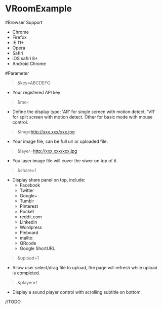 # VRoomExample

#Browser Support
- Chrome
- Firefox
- IE 11+
- Opera
- Safiri
- iOS safiri 8+
- Android Chrome

#Parameter

> &key=ABCDEFG
- Your registered API key

> &mo=
- Define the display type:
'AR' for single screen with motion detect.
'VR' for split screen with motion detect.
Other for basic mode with mouse control.

> &img=http://xxx.xxx/xxx.jpg
- Your image file, can be full url or uploaded file.

> &layer=http://xxx.xxx/xxx.jpg
- You layer image file will cover the viwer on top of it.

> &share=1
- Display share panel on top, include:
  - Facebook
  - Twitter
  - Google+
  - Tumblr
  - Pinterest
  - Pocket
  - reddit.com
  - Linkedin
  - Wordpress
  - Pinboard
  - mailto:
  - QRcode
  - Google ShortURL

> &upload=1
- Allow user select/drag file to upload, the page will refresh while upload is completed.

> &player=1
- Display a sound player control with scrolling subtitle on bottom.

//TODO
